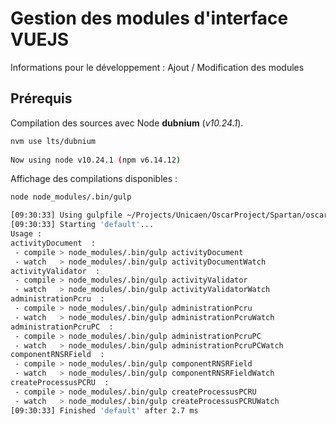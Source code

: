 # Gestion des modules d'interface VUEJS

Informations pour le développement : Ajout / Modification des modules

## Prérequis

Compilation des sources avec Node **dubnium** (*v10.24.1*).

```bash
nvm use lts/dubnium
 
Now using node v10.24.1 (npm v6.14.12)
```

Affichage des compilations disponibles :

```bash
node node_modules/.bin/gulp

[09:30:33] Using gulpfile ~/Projects/Unicaen/OscarProject/Spartan/oscar/front/gulpfile.js
[09:30:33] Starting 'default'...
Usage : 
activityDocument  : 
 - compile > node_modules/.bin/gulp activityDocument
 - watch   > node_modules/.bin/gulp activityDocumentWatch
activityValidator  : 
 - compile > node_modules/.bin/gulp activityValidator
 - watch   > node_modules/.bin/gulp activityValidatorWatch
administrationPcru  : 
 - compile > node_modules/.bin/gulp administrationPcru
 - watch   > node_modules/.bin/gulp administrationPcruWatch
administrationPcruPC  : 
 - compile > node_modules/.bin/gulp administrationPcruPC
 - watch   > node_modules/.bin/gulp administrationPcruPCWatch
componentRNSRField  : 
 - compile > node_modules/.bin/gulp componentRNSRField
 - watch   > node_modules/.bin/gulp componentRNSRFieldWatch
createProcessusPCRU  : 
 - compile > node_modules/.bin/gulp createProcessusPCRU
 - watch   > node_modules/.bin/gulp createProcessusPCRUWatch
[09:30:33] Finished 'default' after 2.7 ms
```


